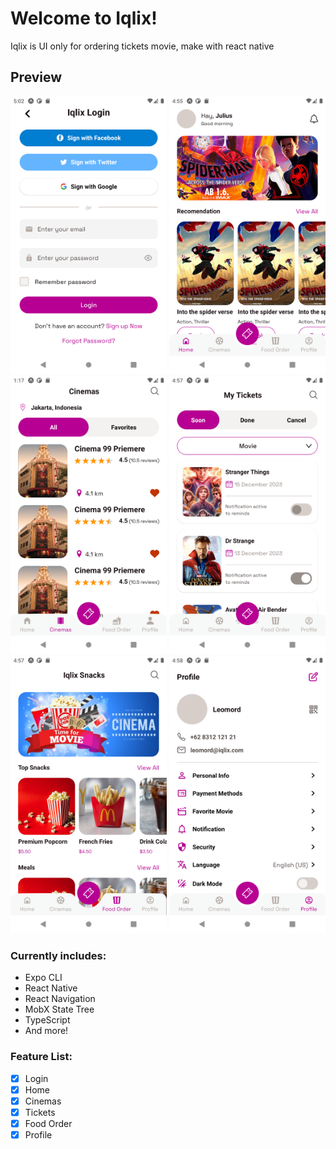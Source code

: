 # Welcome to Iqlix!
Iqlix is UI only for ordering tickets movie, make with react native

## Preview
[<img src="screenshot/login.png" width="250"/>](login.png)
[<img src="screenshot/home.png" width="250"/>](home.png)
[<img src="screenshot/cinemas.png" width="250"/>](cinemas.png)
[<img src="screenshot/tickets.png" width="250"/>](tickets.png)
[<img src="screenshot/food-order.png" width="250"/>](food-order.png)
[<img src="screenshot/profile.png" width="250"/>](profile.png)

### Currently includes:
- Expo CLI
- React Native
- React Navigation
- MobX State Tree
- TypeScript
- And more!

### Feature List:
- [x] Login
- [x] Home
- [x] Cinemas
- [x] Tickets
- [x] Food Order
- [x] Profile